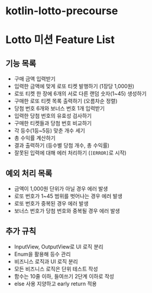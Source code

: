 # kotlin-lotto-precourse

# Lotto 미션 Feature List

## 기능 목록

- 구매 금액 입력받기
- 입력한 금액에 맞게 로또 티켓 발행하기 (1장당 1,000원)
- 로또 티켓 한 장에 6개의 서로 다른 랜덤 숫자(1~45) 생성하기
- 구매한 로또 티켓 목록 출력하기 (오름차순 정렬)
- 당첨 번호 6개와 보너스 번호 1개 입력받기
- 입력한 당첨 번호의 유효성 검사하기
- 구매한 티켓들과 당첨 번호 비교하기
- 각 등수(1등~5등) 맞춘 개수 세기
- 총 수익률 계산하기
- 결과 출력하기 (등수별 당첨 개수, 총 수익률)
- 잘못된 입력에 대해 에러 처리하기 (`[ERROR]`로 시작)

## 예외 처리 목록

- 금액이 1,000원 단위가 아닐 경우 에러 발생
- 로또 번호가 1~45 범위를 벗어나는 경우 에러 발생
- 로또 번호가 중복된 경우 에러 발생
- 보너스 번호가 당첨 번호와 중복될 경우 에러 발생

## 추가 규칙

- InputView, OutputView로 UI 로직 분리
- Enum을 활용해 등수 관리
- 비즈니스 로직과 UI 로직 분리
- 모든 비즈니스 로직은 단위 테스트 작성
- 함수는 10줄 이하, 들여쓰기 2단계 이하로 작성
- else 사용 지양하고 early return 적용
